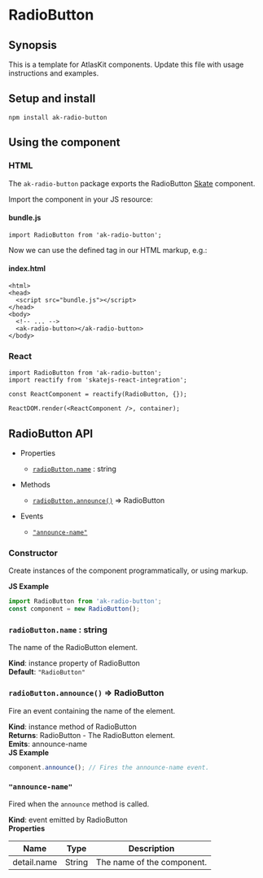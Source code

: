 # RadioButton

## Synopsis

This is a template for AtlasKit components. Update this file with usage instructions and examples.

## Setup and install

```
npm install ak-radio-button
```

## Using the component

### HTML

The `ak-radio-button` package exports the RadioButton [Skate](https://github.com/skatejs/skatejs) component.

Import the component in your JS resource:
 
#### bundle.js

```
import RadioButton from 'ak-radio-button';
```

Now we can use the defined tag in our HTML markup, e.g.:

#### index.html

```
<html>
<head>
  <script src="bundle.js"></script>
</head>
<body>
  <!-- ... -->
  <ak-radio-button></ak-radio-button>
</body>
```

### React

```
import RadioButton from 'ak-radio-button';
import reactify from 'skatejs-react-integration';

const ReactComponent = reactify(RadioButton, {});

ReactDOM.render(<ReactComponent />, container);
```

## RadioButton API
* Properties

    *  [`radioButton.name`](#RadioButton+name) : string

* Methods

    *  [`radioButton.announce()`](#RadioButton+announce) ⇒ RadioButton

* Events

    *  [`"announce-name"`](#RadioButton+event_announce-name)

### Constructor
Create instances of the component programmatically, or using markup.

**JS Example**
```js
import RadioButton from 'ak-radio-button';
const component = new RadioButton();
```
### `radioButton.name` : string
The name of the RadioButton element.

**Kind**: instance property of RadioButton  
**Default**: `"RadioButton"`  
### `radioButton.announce()` ⇒ RadioButton
Fire an event containing the name of the element.

**Kind**: instance method of RadioButton  
**Returns**: RadioButton - The RadioButton element.  
**Emits**: announce-name  
**JS Example**
```js
component.announce(); // Fires the announce-name event.
```
### `"announce-name"`
Fired when the `announce` method is called.

**Kind**: event emitted by RadioButton  
**Properties**

| Name | Type | Description |
| --- | --- | --- |
| detail.name | String | The name of the component. |
